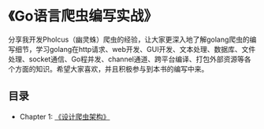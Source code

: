 # 《Go语言爬虫编写实战》

分享我开发Pholcus（幽灵蛛）爬虫的经验，让大家更深入地了解golang爬虫的编写细节，学习golang在http请求、web开发、GUI开发、文本处理、数据库、文件处理、socket通信、Go程并发、channel通道、跨平台编译、打包外部资源等各个方面的知识。希望大家喜欢，并且积极参与到本书的编写中来。

## 目录

* Chapter 1: [《设计爬虫架构》](https://github.com/henrylee2cn/go_crawler_practice/blob/master/chapter01/01.0.md)
